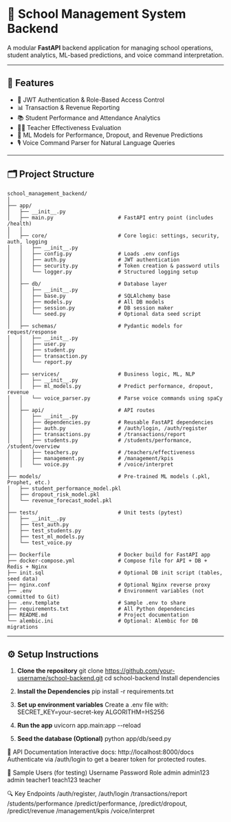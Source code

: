 # 🏫 School Management System Backend

A modular **FastAPI** backend application for managing school operations, student analytics, ML-based predictions, and voice command interpretation.

---

## 🚀 Features

- 🔐 JWT Authentication & Role-Based Access Control
- 📊 Transaction & Revenue Reporting
- 📚 Student Performance and Attendance Analytics
- 👨‍🏫 Teacher Effectiveness Evaluation
- 🤖 ML Models for Performance, Dropout, and Revenue Predictions
- 🎙️ Voice Command Parser for Natural Language Queries

---

## 🗂️ Project Structure

```text
school_management_backend/
│
├── app/
│   ├── __init__.py
│   ├── main.py                     # FastAPI entry point (includes /health)
│   │
│   ├── core/                       # Core logic: settings, security, auth, logging
│   │   ├── __init__.py
│   │   ├── config.py               # Loads .env configs
│   │   ├── auth.py                 # JWT authentication
│   │   ├── security.py             # Token creation & password utils
│   │   └── logger.py               # Structured logging setup
│   │
│   ├── db/                         # Database layer
│   │   ├── __init__.py
│   │   ├── base.py                 # SQLAlchemy base
│   │   ├── models.py               # All DB models
│   │   ├── session.py              # DB session maker
│   │   └── seed.py                 # Optional data seed script
│   │
│   ├── schemas/                    # Pydantic models for request/response
│   │   ├── __init__.py
│   │   ├── user.py
│   │   ├── student.py
│   │   ├── transaction.py
│   │   └── report.py
│   │
│   ├── services/                   # Business logic, ML, NLP
│   │   ├── __init__.py
│   │   ├── ml_models.py            # Predict performance, dropout, revenue
│   │   └── voice_parser.py         # Parse voice commands using spaCy
│   │
│   ├── api/                        # API routes
│   │   ├── __init__.py
│   │   ├── dependencies.py         # Reusable FastAPI dependencies
│   │   ├── auth.py                 # /auth/login, /auth/register
│   │   ├── transactions.py         # /transactions/report
│   │   ├── students.py             # /students/performance, /student/overview
│   │   ├── teachers.py             # /teachers/effectiveness
│   │   ├── management.py           # /management/kpis
│   │   └── voice.py                # /voice/interpret
│
├── models/                         # Pre-trained ML models (.pkl, Prophet, etc.)
│   ├── student_performance_model.pkl
│   ├── dropout_risk_model.pkl
│   └── revenue_forecast_model.pkl
│
├── tests/                          # Unit tests (pytest)
│   ├── __init__.py
│   ├── test_auth.py
│   ├── test_students.py
│   ├── test_ml_models.py
│   └── test_voice.py
│
├── Dockerfile                      # Docker build for FastAPI app
├── docker-compose.yml              # Compose file for API + DB + Redis + Nginx
├── init.sql                        # Optional DB init script (tables, seed data)
├── nginx.conf                      # Optional Nginx reverse proxy
├── .env                            # Environment variables (not committed to Git)
├── .env.template                   # Sample .env to share
├── requirements.txt                # All Python dependencies
├── README.md                       # Project documentation
└── alembic.ini                     # Optional: Alembic for DB migrations
```




---

## ⚙️ Setup Instructions

1. **Clone the repository**
git clone https://github.com/your-username/school-backend.git
cd school-backend
Install dependencies

2. **Install the Dependencies**
pip install -r requirements.txt

3. **Set up environment variables**
Create a .env file with:
SECRET_KEY=your-secret-key
ALGORITHM=HS256

4. **Run the app**
uvicorn app.main:app --reload

5. **Seed the database (Optional)**
python app/db/seed.py


📌 API Documentation
Interactive docs: http://localhost:8000/docs
Authenticate via /auth/login to get a bearer token for protected routes.


🔑 Sample Users (for testing)
Username	Password	Role
admin	admin123	admin
teacher1	teach123	teacher


🔍 Key Endpoints
/auth/register, /auth/login
/transactions/report
/students/performance
/predict/performance, /predict/dropout, /predict/revenue
/management/kpis
/voice/interpret
